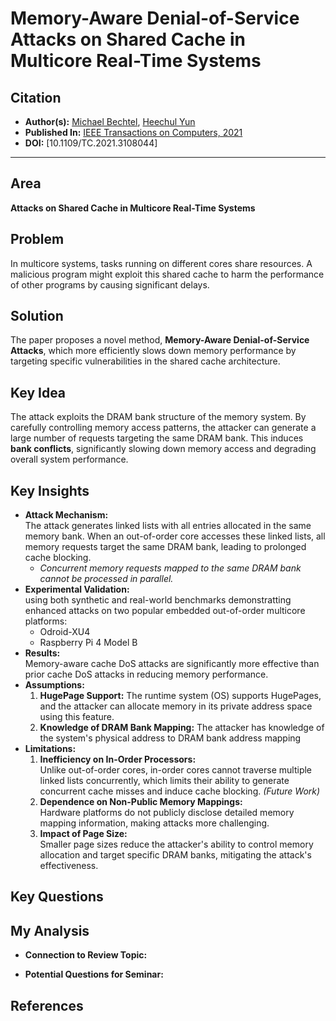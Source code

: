 # Memory-Aware Denial-of-Service Attacks on Shared Cache in Multicore Real-Time Systems

## Citation
- **Author(s):** [Michael Bechtel](https://orcid.org/0000-0002-1452-3289), [Heechul Yun](https://orcid.org/0000-0002-8515-2622)  
- **Published In:** [IEEE Transactions on Computers, 2021](https://ieeexplore.ieee.org/document/9523780)  
- **DOI:** [10.1109/TC.2021.3108044]

---

## Area
**Attacks on Shared Cache in Multicore Real-Time Systems**

## Problem
In multicore systems, tasks running on different cores share resources. A malicious program might exploit this shared cache to harm the performance of other programs by causing significant delays.


## Solution
The paper proposes a novel method, **Memory-Aware Denial-of-Service Attacks**, which more efficiently slows down memory performance by targeting specific vulnerabilities in the shared cache architecture.

## Key Idea
The attack exploits the DRAM bank structure of the memory system. By carefully controlling memory access patterns, the attacker can generate a large number of requests targeting the same DRAM bank. This induces **bank conflicts**, significantly slowing down memory access and degrading overall system performance.

## Key Insights
- **Attack Mechanism:**  
  The attack generates linked lists with all entries allocated in the same memory bank. When an out-of-order core accesses these linked lists, all memory requests target the same DRAM bank, leading to prolonged cache blocking.  
  - *Concurrent memory requests mapped to the same DRAM bank cannot be processed in parallel.*
- **Experimental Validation:**  
  using both synthetic and real-world benchmarks demonstratting enhanced attacks on two popular embedded out-of-order multicore platforms:  
  - Odroid-XU4  
  - Raspberry Pi 4 Model B  
- **Results:**  
  Memory-aware cache DoS attacks are significantly more effective than prior cache DoS attacks in reducing memory performance.
- **Assumptions:**
  1. **HugePage Support:** The runtime system (OS) supports HugePages, and the attacker can allocate memory in its private address space using this feature.  
  2. **Knowledge of DRAM Bank Mapping:** The attacker has knowledge of the system's physical address to DRAM bank address mapping
- **Limitations:**
  1. **Inefficiency on In-Order Processors:**  
   Unlike out-of-order cores, in-order cores cannot traverse multiple linked lists concurrently, which limits their ability to generate concurrent cache misses and induce cache blocking. *(Future Work)*  
  2. **Dependence on Non-Public Memory Mappings:**  
   Hardware platforms do not publicly disclose detailed memory mapping information, making attacks more challenging.  
  3. **Impact of Page Size:**  
   Smaller page sizes reduce the attacker's ability to control memory allocation and target specific DRAM banks, mitigating the attack's effectiveness.

## Key Questions


## My Analysis
- **Connection to Review Topic:**  
  
- **Potential Questions for Seminar:**  


## References





